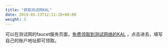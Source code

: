 ```yaml
---
title: "获取测试网KAL"
date: 2019-05-23T12:11:28+08:00
weight: 3
---
```


可以在测试网的faucet服务页面，[免费领取到测试网络的KAL](http://faucet-testnet.kalscan.io) ，点击进去，填写自己的账户地址即可领取。

